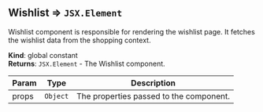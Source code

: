 <a name="Wishlist"></a>

## Wishlist ⇒ <code>JSX.Element</code>
Wishlist component is responsible for rendering the wishlist page.
It fetches the wishlist data from the shopping context.

**Kind**: global constant  
**Returns**: <code>JSX.Element</code> - The Wishlist component.  

| Param | Type | Description |
| --- | --- | --- |
| props | <code>Object</code> | The properties passed to the component. |

